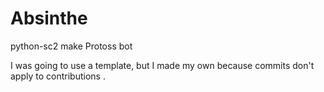 # Absinthe
python-sc2 make Protoss bot

I was going to use a template, but I made my own because commits don't apply to contributions .
